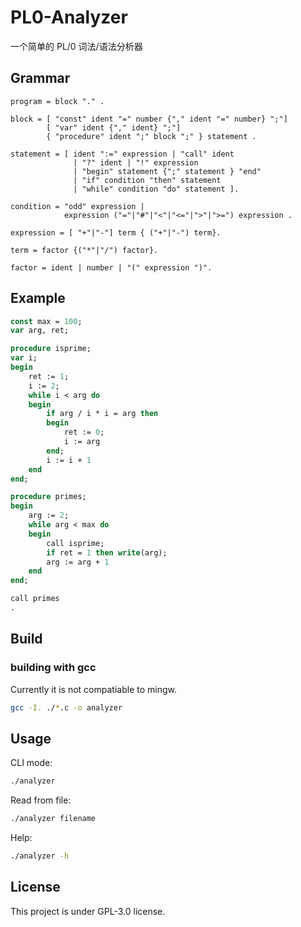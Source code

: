 # PL0-Analyzer

一个简单的 PL/0 词法/语法分析器

## Grammar
```
program = block "." .

block = [ "const" ident "=" number {"," ident "=" number} ";"]
        [ "var" ident {"," ident} ";"]
        { "procedure" ident ";" block ";" } statement .

statement = [ ident ":=" expression | "call" ident
              | "?" ident | "!" expression
              | "begin" statement {";" statement } "end"
              | "if" condition "then" statement
              | "while" condition "do" statement ].

condition = "odd" expression |
            expression ("="|"#"|"<"|"<="|">"|">=") expression .

expression = [ "+"|"-"] term { ("+"|"-") term}.

term = factor {("*"|"/") factor}.

factor = ident | number | "(" expression ")".
```

## Example
```pascal
const max = 100;
var arg, ret;

procedure isprime;
var i;
begin
	ret := 1;
	i := 2;
	while i < arg do
	begin
		if arg / i * i = arg then
		begin
			ret := 0;
			i := arg
		end;
		i := i + 1
	end
end;

procedure primes;
begin
	arg := 2;
	while arg < max do
	begin
		call isprime;
		if ret = 1 then write(arg);
		arg := arg + 1
	end
end;

call primes
.
```

## Build

### building with gcc
Currently it is not compatiable to mingw.
```bash
gcc -I. ./*.c -o analyzer
```

## Usage
CLI mode:
```bash
./analyzer
```

Read from file:
```bash
./analyzer filename
```

Help:
```bash
./analyzer -h
```

## License

This project is under GPL-3.0 license.
